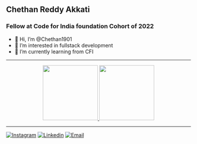 <h2 text-align:center>Chethan Reddy Akkati</h2>
  
  <h3>Fellow at Code for India foundation Cohort of 2022</h3>

- 👋 Hi, I’m @Chethan1901
- 👀 I’m interested in fullstack development 
- 🌱 I’m currently learning from CFI

<!---
Chethan1901/Chethan1901 is a ✨ special ✨ repository because its `README.md` (this file) appears on your GitHub profile.
You can click the Preview link to take a look at your changes.
--->

<hr>
<p align="center">
<a href="https://github.com/Chethan1901">
  <img height="150em" src="https://github-readme-stats-eight-theta.vercel.app/api?username=Chethan1901&show_icons=true&theme=algolia&include_all_commits=true&count_private=true"/>
  <img height="150em" src="https://github-readme-stats-eight-theta.vercel.app/api/top-langs/?username=Chethan1901&layout=compact&langs_count=8&theme=algolia"/>
</a>
</p>
<hr>

[![Instagram](https://img.shields.io/badge/Instagram-akkatichethanreddy-%23bc2a8d%09)](https://instagram.com/adnan_developer)
[![Linkedin](https://img.shields.io/badge/Linked%20in-Chethan_Akkati-blue)](https://www.linkedin.com/in/chethanreddyakkati)
[![Email](https://img.shields.io/badge/Email-chethanreddy.akkati123@gmail.com-red)](mailto:chethanreddy.akkati123@gmail.com)
